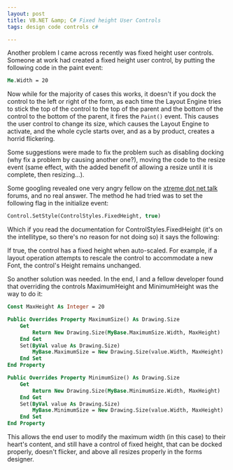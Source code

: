 ```yaml
---
layout: post
title: VB.NET &amp; C# Fixed height User Controls
tags: design code controls c#

---
```


Another problem I came across recently was fixed height user controls.  Someone at work had created a fixed height user control, by putting the following code in the paint event:

```vb
Me.Width = 20
```

Now while for the majority of cases this works, it doesn't if you dock the control to the left or right of the form, as each time the Layout Engine tries to stick the top of the control to the top of the parent and the bottom of the control to the bottom of the parent, it fires the `Paint()` event.  This causes the user control to change its size, which causes the Layout Engine to activate, and the whole cycle starts over, and as a by product, creates a horrid flickering.

Some suggestions were made to fix the problem such as disabling docking (why fix a problem by causing another one?), moving the code to the resize event (same effect, with the added benefit of allowing a resize until it is complete, then resizing...).

Some googling revealed one very angry fellow on the [xtreme dot net talk][xtreme-dot-net] forums, and no real answer.  The method he had tried was to set the following flag in the initialize event:

```vb
Control.SetStyle(ControlStyles.FixedHeight, true)
```

Which if you read the documentation for ControlStyles.FixedHeight (it's on the intellitype, so there's no reason for not doing so) it says the following:

If true, the control has a fixed height when auto-scaled. For example, if a layout operation attempts to rescale the control to accommodate a new Font, the control's Height remains unchanged.

So another solution was needed.  In the end, I and a fellow developer found that overriding the controls MaximumHeight and MinimumHeight was the way to do it:

```vb
Const MaxHeight As Integer = 20

Public Overrides Property MaximumSize() As Drawing.Size
	Get
		Return New Drawing.Size(MyBase.MaximumSize.Width, MaxHeight)
	End Get
	Set(ByVal value As Drawing.Size)
		MyBase.MaximumSize = New Drawing.Size(value.Width, MaxHeight)
	End Set
End Property

Public Overrides Property MinimumSize() As Drawing.Size
	Get
		Return New Drawing.Size(MyBase.MinimumSize.Width, MaxHeight)
	End Get
	Set(ByVal value As Drawing.Size)
		MyBase.MinimumSize = New Drawing.Size(value.Width, MaxHeight)
	End Set
End Property
```

This allows the end user to modify the maximum width (in this case) to their heart's content, and still have a control of fixed height, that can be docked properly, doesn't flicker, and above all resizes properly in the forms designer.

[xtreme-dot-net]: http://www.xtremedotnettalk.com/showthread.php?t=94118

